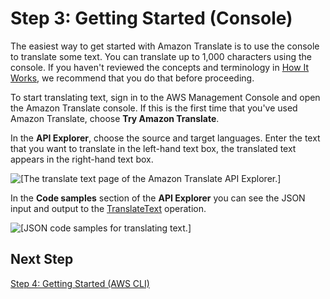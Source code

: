 # Step 3: Getting Started \(Console\)<a name="get-started-console"></a>

The easiest way to get started with Amazon Translate is to use the console to translate some text\. You can translate up to 1,000 characters using the console\. If you haven't reviewed the concepts and terminology in [ How It Works](how-it-works.md), we recommend that you do that before proceeding\.

To start translating text, sign in to the AWS Management Console and open the Amazon Translate console\. If this is the first time that you've used Amazon Translate, choose **Try Amazon Translate**\.

In the **API Explorer**, choose the source and target languages\. Enter the text that you want to translate in the left\-hand text box, the translated text appears in the right\-hand text box\.

![\[The translate text page of the Amazon Translate API Explorer.\]](http://docs.aws.amazon.com/translate/latest/dg/images/gs-10.png)

In the **Code samples** section of the **API Explorer** you can see the JSON input and output to the [TranslateText](API_TranslateText.md) operation\.

![\[JSON code samples for translating text.\]](http://docs.aws.amazon.com/translate/latest/dg/images/gs-20.png)

## Next Step<a name="setting-up-next-step-4"></a>

[Step 4: Getting Started \(AWS CLI\)](get-started-cli.md)